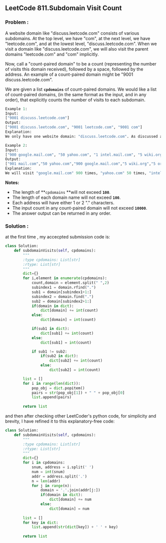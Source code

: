 ## LeetCode 811.Subdomain Visit Count

### Problem :

A website domain like "discuss.leetcode.com" consists of various subdomains. At the top level, we have "com", at the next level, we have "leetcode.com", and at the lowest level, "discuss.leetcode.com". When we visit a domain like "discuss.leetcode.com", we will also visit the parent domains "leetcode.com" and "com" implicitly.

Now, call a "count-paired domain" to be a count (representing the number of visits this domain received), followed by a space, followed by the address. An example of a count-paired domain might be "9001 discuss.leetcode.com".

We are given a list **`cpdomains`** of count-paired domains. We would like a list of count-paired domains, (in the same format as the input, and in any order), that explicitly counts the number of visits to each subdomain.

```python
Example 1:
Input: 
["9001 discuss.leetcode.com"]
Output: 
["9001 discuss.leetcode.com", "9001 leetcode.com", "9001 com"]
Explanation: 
We only have one website domain: "discuss.leetcode.com". As discussed above, the subdomain "leetcode.com" and "com" will also be visited. So they will all be visited 9001 times.
```

```python
Example 2:
Input: 
["900 google.mail.com", "50 yahoo.com", "1 intel.mail.com", "5 wiki.org"]
Output: 
["901 mail.com","50 yahoo.com","900 google.mail.com","5 wiki.org","5 org","1 intel.mail.com","951 com"]
Explanation: 
We will visit "google.mail.com" 900 times, "yahoo.com" 50 times, "intel.mail.com" once and "wiki.org" 5 times. For the subdomains, we will visit "mail.com" 900 + 1 = 901 times, "com" 900 + 50 + 1 = 951 times, and "org" 5 times.
```

**Notes:**

- The length of **`cpdomains` **will not exceed **`100`**. 
- The length of each domain name will not exceed **`100`**.
- Each address will have either 1 or 2 "." characters.
- The input count in any count-paired domain will not exceed **`10000`**.
- The answer output can be returned in any order.

### Solution :

at the first time , my accecpted submission code is:

```python
class Solution:
    def subdomainVisits(self, cpdomains):
        """
        :type cpdomains: List[str]
        :rtype: List[str]
        """
        dict={}
        for i,element in enumerate(cpdomains):
            count,domain = element.split(" ",2)
            subindex1 = domain.rfind(".")
            sub1 = domain[subindex1+1:]
            subindex2 = domain.find(".")
            sub2 = domain[subindex2+1:]
            if(domain in dict):
                dict[domain] += int(count)
            else:
                dict[domain] = int(count)

            if(sub1 in dict):
                dict[sub1] += int(count)
            else:
                dict[sub1] = int(count)

            if sub1 != sub2:
                if(sub2 in dict):
                    dict[sub2] += int(count)
                else:
                    dict[sub2] = int(count)     

        list = []
        for i in range(len(dict)):
            pop_obj = dict.popitem()
            pairs = str(pop_obj[1]) + " " + pop_obj[0]
            list.append(pairs)
            
        return list
```

and then after checking other LeetCoder's python code, for simplicity and brevity, I have refined it to this explanatory-free code:

```python
class Solution:
    def subdomainVisits(self, cpdomains):
        """
        :type cpdomains: List[str]
        :rtype: List[str]
        """
        dict={}
        for i in cpdomains:
            snum, address = i.split(' ')
            num = int(snum)
            addr = address.split('.')
            n = len(addr)
            for j in range(n):
                domain = '.'.join(addr[j:])
                if(domain in dict):
                    dict[domain] += num
                else:
                    dict[domain] = num
       
        list = []
        for key in dict:
            list.append(str(dict[key]) + ' ' + key)
            
        return list
```

